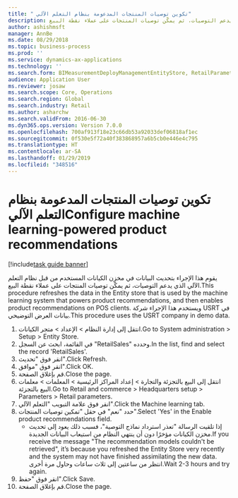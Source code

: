 ```yaml
---
title: " تكوين توصيات المنتجات المدعومة بنظام التعلم الآلي"
description: يقوم هذا الإجراء بتحديث البيانات في مخزن الكيانات المستخدم من قبل نظام التعلم الآلي الذي يدعم التوصيات، ثم يمكّن توصيات المنتجات على عملاء نقطة البيع.
author: ashishmsft
manager: AnnBe
ms.date: 08/29/2018
ms.topic: business-process
ms.prod: ''
ms.service: dynamics-ax-applications
ms.technology: ''
ms.search.form: BIMeasurementDeployManagementEntityStore, RetailParameters
audience: Application User
ms.reviewer: josaw
ms.search.scope: Core, Operations
ms.search.region: Global
ms.search.industry: Retail
ms.author: asharchw
ms.search.validFrom: 2016-06-30
ms.dyn365.ops.version: Version 7.0.0
ms.openlocfilehash: 700af913f18e23c66db53a92033def06818af1ec
ms.sourcegitcommit: 0f530e5f72a40f383868957a6b5cb0e446e4c795
ms.translationtype: HT
ms.contentlocale: ar-SA
ms.lasthandoff: 01/29/2019
ms.locfileid: "348516"
---
```

# <a name="configure-machine-learning-powered-product-recommendations"></a><span data-ttu-id="7d32e-103"> تكوين توصيات المنتجات المدعومة بنظام التعلم الآلي</span><span class="sxs-lookup"><span data-stu-id="7d32e-103">Configure machine learning-powered product recommendations</span></span>

[!include[task guide banner](../includes/task-guide-banner.md)]

<span data-ttu-id="7d32e-104">يقوم هذا الإجراء بتحديث البيانات في مخزن الكيانات المستخدم من قبل نظام التعلم الآلي الذي يدعم التوصيات، ثم يمكّن توصيات المنتجات على عملاء نقطة البيع.</span><span class="sxs-lookup"><span data-stu-id="7d32e-104">This procedure refreshes the data in the Entity store that is used by the machine learning system that powers product recommendations, and then enables product recommendations on POS clients.</span></span> <span data-ttu-id="7d32e-105">ويستخدم هذا الإجراء شركة USRT في بيانات العرض التوضيحي.</span><span class="sxs-lookup"><span data-stu-id="7d32e-105">This procedure uses the USRT company in demo data.</span></span>

1. <span data-ttu-id="7d32e-106">انتقل إلى إدارة النظام > الإعداد > متجر الكيانات‬.</span><span class="sxs-lookup"><span data-stu-id="7d32e-106">Go to System administration > Setup > Entity Store.</span></span>
2. <span data-ttu-id="7d32e-107">في القائمة، ابحث عن السجل "RetailSales" وحدده.</span><span class="sxs-lookup"><span data-stu-id="7d32e-107">In the list, find and select the record 'RetailSales'.</span></span>
3. <span data-ttu-id="7d32e-108">انقر فوق "تحديث".</span><span class="sxs-lookup"><span data-stu-id="7d32e-108">Click Refresh.</span></span>
4. <span data-ttu-id="7d32e-109">انقر فوق "موافق".</span><span class="sxs-lookup"><span data-stu-id="7d32e-109">Click OK.</span></span>
5. <span data-ttu-id="7d32e-110">قم بإغلاق الصفحة.</span><span class="sxs-lookup"><span data-stu-id="7d32e-110">Close the page.</span></span>
6. <span data-ttu-id="7d32e-111">انتقل إلى البيع بالتجزئة والتجارة > إعداد المراكز الرئيسية > المعلمات > معلمات البيع بالتجزئة‬.</span><span class="sxs-lookup"><span data-stu-id="7d32e-111">Go to Retail and commerce > Headquarters setup > Parameters > Retail parameters.</span></span>
7. <span data-ttu-id="7d32e-112">انقر فوق علامة التبويب "التعلم الآلي".</span><span class="sxs-lookup"><span data-stu-id="7d32e-112">Click the Machine learning tab.</span></span>
8. <span data-ttu-id="7d32e-113">حدد "نعم" في حقل "تمكين توصيات المنتجات‬".</span><span class="sxs-lookup"><span data-stu-id="7d32e-113">Select 'Yes' in the Enable product recommendations field.</span></span>
    * <span data-ttu-id="7d32e-114">إذا تلقيت الرسالة "تعذر استرداد نماذج التوصية"، فسبب ذلك يعود إلى تحديث مخزن الكيانات مؤخرًا دون أن ينتهي النظام من استيعاب البيانات الجديدة.</span><span class="sxs-lookup"><span data-stu-id="7d32e-114">If you receive the message "The recommendation models couldn't be retrieved", it’s because you refreshed the Entity Store very recently and the system may not have finished assimilating the new data.</span></span> <span data-ttu-id="7d32e-115">انتظر من ساعتين إلى ثلاث ساعات وحاول مرة أخرى.</span><span class="sxs-lookup"><span data-stu-id="7d32e-115">Wait 2-3 hours and try again.</span></span>  
9. <span data-ttu-id="7d32e-116">انقر فوق "حفظ".</span><span class="sxs-lookup"><span data-stu-id="7d32e-116">Click Save.</span></span>
10. <span data-ttu-id="7d32e-117">قم بإغلاق الصفحة.</span><span class="sxs-lookup"><span data-stu-id="7d32e-117">Close the page.</span></span>

